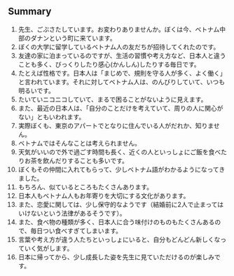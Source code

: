 ## Summary 
1. 先生、ごぶさたしています。お変わりありませんか。ぼくは今、ベトナム中部のダナンという町に来ています。
2. ぼくの大学に留学しているベトナム人の友だちが招待してくれたのです。
3. 友達の家に泊まっているのですが、生活の習慣や考え方など、日本人と違うことも多く、びっくりしたり感心(かんしん)したりする毎日です。
4. たとえば性格です。日本人は「まじめで、規則を守る人が多く、よく働く」と言われています。それに対してベトナム人は、のんびりしていて、いつも明るいです。
5. たいていニコニコしていて、まるで困ることがないように見えます。
6. また、最近の日本人は、「自分のことだけを考えていて、周りの人に関心がない」ともいわれます。
7. 実際ぼくも、東京のアパートでとなりに住んでいる人がだれか、知りません。
8. ベトナムではそんなことは考えられません。
9. 天気がいいので外で過ごす時間も長く、近くの人といっしょにご飯を食べたりお茶を飲んだりすることも多いです。
10. ぼくもその仲間に入れてもらって、少しベトナム語がわかるようになってきました。
11. もちろん、似ているところもたくさんあります。
12. 日本人もベトナム人もお年寄りを大切にする文化があります。
13. また、恋愛に関しては、少し保守的なようです（結婚前に2人で止まってはいけないという法律があるそうです）。
14. また、食べ物の種類が多く、日本人に合う味付けのものもたくさんあるので、毎日つい食べすぎてしまいます。
15. 言葉や考え方が違う人たちといっしょにいると、自分もどんどん新しくなっていく気がします。
16. 日本に帰ってから、少し成長した姿を先生に見ていただけるのが楽しみです。
